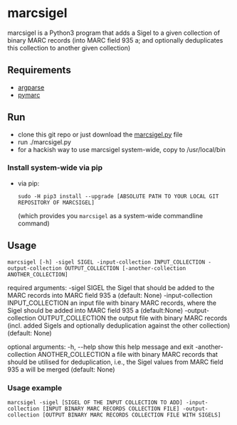 # marcsigel

marcsigel is a Python3 program that adds a Sigel to a given collection of binary MARC records (into MARC field 935 a; and optionally deduplicates this collection to another given collection)

## Requirements

* [argparse](https://docs.python.org/3/library/argparse.html#module-argparse)
* [pymarc](https://github.com/edsu/pymarc)

## Run

* clone this git repo or just download the [marcsigel.py](marcsigel/marcsigel.py) file
* run ./marcsigel.py
* for a hackish way to use marcsigel system-wide, copy to /usr/local/bin

### Install system-wide via pip

* via pip:
    ```
    sudo -H pip3 install --upgrade [ABSOLUTE PATH TO YOUR LOCAL GIT REPOSITORY OF MARCSIGEL]
    ```
    (which provides you ```marcsigel``` as a system-wide commandline command)

## Usage

    marcsigel [-h] -sigel SIGEL -input-collection INPUT_COLLECTION -output-collection OUTPUT_COLLECTION [-another-collection ANOTHER_COLLECTION]

required arguments:
  -sigel SIGEL                              the Sigel that should be added to the MARC records into MARC field 935 a (default: None)
  -input-collection INPUT_COLLECTION        an input file with binary MARC records, where the Sigel should be added into MARC field 935 a (default:None)
  -output-collection OUTPUT_COLLECTION      the output file with binary MARC records (incl. added Sigels and optionally deduplication against the other collection) (default: None)

optional arguments:
  -h, --help                                show this help message and exit
  -another-collection ANOTHER_COLLECTION    a file with binary MARC records that should be utilised for deduplication, i.e., the Sigel values from MARC field 935 a will be merged (default: None)

### Usage example

    marcsigel -sigel [SIGEL OF THE INPUT COLLECTION TO ADD] -input-collection [INPUT BINARY MARC RECORDS COLLECTION FILE] -output-collection [OUTPUT BINARY MARC RECORDS COLLECTION FILE WITH SIGELS]
